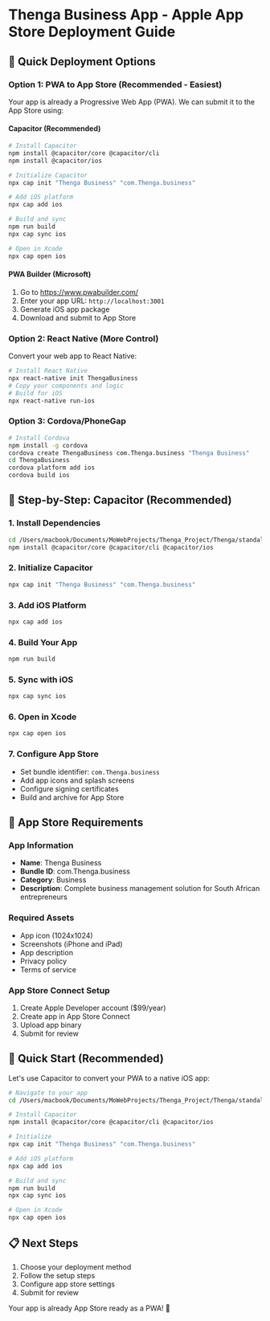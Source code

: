 # Thenga Business App - Apple App Store Deployment Guide

## 🚀 Quick Deployment Options

### Option 1: PWA to App Store (Recommended - Easiest)
Your app is already a Progressive Web App (PWA). We can submit it to the App Store using:

#### **Capacitor (Recommended)**
```bash
# Install Capacitor
npm install @capacitor/core @capacitor/cli
npm install @capacitor/ios

# Initialize Capacitor
npx cap init "Thenga Business" "com.Thenga.business"

# Add iOS platform
npx cap add ios

# Build and sync
npm run build
npx cap sync ios

# Open in Xcode
npx cap open ios
```

#### **PWA Builder (Microsoft)**
1. Go to https://www.pwabuilder.com/
2. Enter your app URL: `http://localhost:3001`
3. Generate iOS app package
4. Download and submit to App Store

### Option 2: React Native (More Control)
Convert your web app to React Native:

```bash
# Install React Native
npx react-native init ThengaBusiness
# Copy your components and logic
# Build for iOS
npx react-native run-ios
```

### Option 3: Cordova/PhoneGap
```bash
# Install Cordova
npm install -g cordova
cordova create ThengaBusiness com.Thenga.business "Thenga Business"
cd ThengaBusiness
cordova platform add ios
cordova build ios
```

## 📱 **Step-by-Step: Capacitor (Recommended)**

### 1. Install Dependencies
```bash
cd /Users/macbook/Documents/MoWebProjects/Thenga_Project/Thenga/standalone-pwa
npm install @capacitor/core @capacitor/cli @capacitor/ios
```

### 2. Initialize Capacitor
```bash
npx cap init "Thenga Business" "com.Thenga.business"
```

### 3. Add iOS Platform
```bash
npx cap add ios
```

### 4. Build Your App
```bash
npm run build
```

### 5. Sync with iOS
```bash
npx cap sync ios
```

### 6. Open in Xcode
```bash
npx cap open ios
```

### 7. Configure App Store
- Set bundle identifier: `com.Thenga.business`
- Add app icons and splash screens
- Configure signing certificates
- Build and archive for App Store

## 🎯 **App Store Requirements**

### **App Information**
- **Name**: Thenga Business
- **Bundle ID**: com.Thenga.business
- **Category**: Business
- **Description**: Complete business management solution for South African entrepreneurs

### **Required Assets**
- App icon (1024x1024)
- Screenshots (iPhone and iPad)
- App description
- Privacy policy
- Terms of service

### **App Store Connect Setup**
1. Create Apple Developer account ($99/year)
2. Create app in App Store Connect
3. Upload app binary
4. Submit for review

## 🚀 **Quick Start (Recommended)**

Let's use Capacitor to convert your PWA to a native iOS app:

```bash
# Navigate to your app
cd /Users/macbook/Documents/MoWebProjects/Thenga_Project/Thenga/standalone-pwa

# Install Capacitor
npm install @capacitor/core @capacitor/cli @capacitor/ios

# Initialize
npx cap init "Thenga Business" "com.Thenga.business"

# Add iOS platform
npx cap add ios

# Build and sync
npm run build
npx cap sync ios

# Open in Xcode
npx cap open ios
```

## 📋 **Next Steps**
1. Choose your deployment method
2. Follow the setup steps
3. Configure app store settings
4. Submit for review

Your app is already App Store ready as a PWA! 🎉
